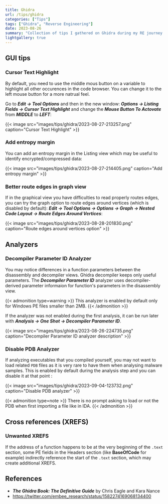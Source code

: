 ```yaml
---
title: Ghidra
url: /tips/ghidra
categories: ["Tips"]
tags: ["Ghidra", "Reverse Engineering"]
date: 2023-08-26
summary: "Collection of tips I gathered on Ghidra during my RE journey."
lightgallery: true
---
```


## GUI tips

### Cursor Text Highlight

By default, you need to use the middle mous button on a variable to highlight all other occurences in the code browser. You can change it to the left mouse button for a more natrual feel.

Go to ***Edit -> Tool Options*** and then in the new window: ***Options -> Listing Fields -> Cursor Text Highlight*** and change the ***Mouse Button To Actovate*** from ***MIDDLE*** to ***LEFT***:

{{< image src="images/tips/ghidra/2023-08-27-213257.png" caption="Cursor Text Highlight" >}}

### Add entropy margin

You can add an entropy margin in the Listing view which may be useful to identify encrypted/compressed data:

{{< image src="images/tips/ghidra/2023-08-27-214405.png" caption="Add entropy margin" >}}

### Better route edges in graph view

If in the graphical view you have difficulties to read properly routes edges, you can try the graph option to route edges around vertices (which is disabled by default): ***Edit -> Tool Options -> Options -> Graph -> Nested Code Layout -> Route Edges Around Vertices***:

{{< image src="images/tips/ghidra/2023-08-28-201830.png" caption="Route edges around vertices option" >}}

## Analyzers

### Decompiler Parameter ID Analyzer

You may notice differences in a function parameters between the disassembly and decompiler views. Ghidra decompiler keeps only useful parameters. The ***Decompiler Parameter ID*** analyzer uses decompiler-derived parameter informaion for function's parameters in the disassembly view.

{{< admonition type=warning >}}
This analyzer is enabled by default only for Windows PE files smaller than 2MB.
{{< /admonition >}}

If the analyzer was not enabled during the first analysis, it can be run later with ***Analysis -> One Shot -> Decompiler Parameter ID***.

{{< image src="images/tips/ghidra/2023-08-26-224735.png" caption="Decompiler Parameter ID analyzer description" >}}

### Disable PDB Analyzer
If analyzing executables that you compiled yourself, you may not want to load related `PDB` files as it is very rare to have them when analysing malware samples. This is enabled by default during the analysis step and you can disable it at that point :


{{< image src="images/tips/ghidra/2023-09-04-123732.png" caption="Disable PDB analyzer" >}}

{{< admonition type=note >}}
There is no prompt asking to load or not the PDB when first importing a file like in IDA.
{{< /admonition >}}

## Cross references (XREFS)

### Unwanted XREFS

If the address of a function happens to be at the very beginning of the `.text` section, some PE fields in the Headers section (like **BaseOfCode** for example) indirectly reference the start of the `.text` section, which may create additional XREFS.

## References

- ***The Ghidra Book: The Definitive Guide*** by Chris Eagle and Kara Nance
- https://twitter.com/embee_research/status/1582274169068134400
